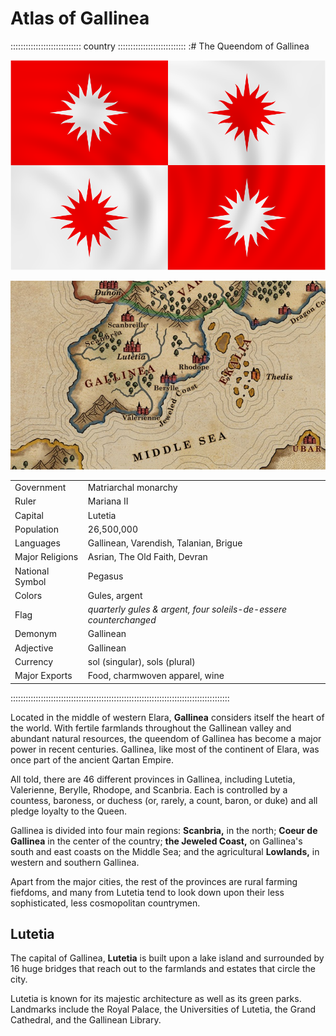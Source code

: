 # Atlas of Gallinea 

:::::::::::::::::::::::::::: country :::::::::::::::::::::::::::
:# The Queendom of Gallinea

![Flag of Gallinea, by Robert P. Stefko](assets/Flags/Gallinea.png "Flag of Gallinea, by Robert P. Stefko")

![Map of Gallinea, by Robert Altbauer](assets/Maps/Details/World/Gallinea.jpg "Map of Gallinea, by Robert Altbauer")

|                 |                                                                   |
| --------------- | ----------------------------------------------------------------- |
| Government      | Matriarchal monarchy                                              |
| Ruler           | Mariana II                                                        |
| Capital         | Lutetia                                                           |
| Population      | 26,500,000                                                        |
| Languages       | Gallinean, Varendish, Talanian, Brigue                            |
| Major Religions | Asrian, The Old Faith, Devran                                     |
| National Symbol | Pegasus                                                           |
| Colors          | Gules, argent                                                     |
| Flag            | *quarterly gules & argent, four soleils-de-essere counterchanged* |
| Demonym         | Gallinean                                                         |
| Adjective       | Gallinean                                                         |
| Currency        | sol (singular), sols (plural)                                     |
| Major Exports   | Food, charmwoven apparel, wine                                    |
:::::::::::::::::::::::::::::::::::::::::::::::::::::::::::::::::::::::::::::::::::::::

Located in the middle of western Elara, **Gallinea** considers itself the
heart of the world. With fertile farmlands throughout the Gallinean
valley and abundant natural resources, the queendom of Gallinea has
become a major power in recent centuries. Gallinea, like most of the
continent of Elara, was once part of the ancient Qartan Empire.

All told, there are 46 different provinces in Gallinea, including
Lutetia, Valerienne, Berylle, Rhodope, and Scanbria. Each is controlled
by a countess, baroness, or duchess (or, rarely, a count, baron, or
duke) and all pledge loyalty to the Queen.

Gallinea is divided into four main regions: **Scanbria,** in the north;
**Coeur de Gallinea** in the center of the country; **the Jeweled Coast,** on
Gallinea's south and east coasts on the Middle Sea; and the agricultural **Lowlands,**
in western and southern Gallinea.

Apart from the major cities, the rest of the provinces are rural farming
fiefdoms, and many from Lutetia tend to look down upon their less
sophisticated, less cosmopolitan countrymen.

## Lutetia

The capital of Gallinea, **Lutetia** is built upon a lake island and
surrounded by 16 huge bridges that reach out to the farmlands and
estates that circle the city.

Lutetia is known for its majestic architecture as well as its green
parks. Landmarks include the Royal Palace, the Universities of Lutetia,
the Grand Cathedral, and the Gallinean Library.

